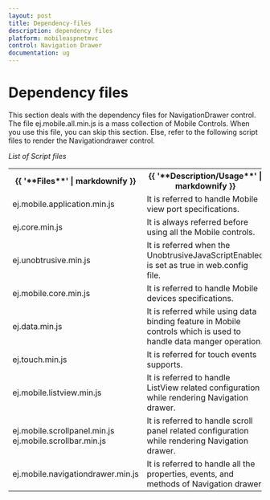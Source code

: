 ```yaml
---
layout: post
title: Dependency-files
description: dependency files
platform: mobileaspnetmvc
control: Navigation Drawer
documentation: ug
---
```


# Dependency files

This section deals with the dependency files for NavigationDrawer control. The file ej.mobile.all.min.js is a mass collection of Mobile Controls. When you use this file, you can skip this section. Else, refer to the following script files to render the Navigationdrawer control.

_List of Script files_

<table>
<tr>
<th>
{{ '**Files**' | markdownify }}</th><th>
{{ '**Description/Usage**' | markdownify }}</th></tr>
<tr>
<td>
ej.mobile.application.min.js</td><td>
It is referred to handle Mobile view port specifications.</td></tr>
<tr>
<td>
ej.core.min.js</td><td>
It is always referred before using all the Mobile controls.</td></tr>
<tr>
<td>
ej.unobtrusive.min.js</td><td>
It is referred when the UnobtrusiveJavaScriptEnabled is set as true in web.config file.</td></tr>
<tr>
<td>
ej.mobile.core.min.js</td><td>
It is referred to handle Mobile devices specifications.</td></tr>
<tr>
<td>
ej.data.min.js</td><td>
It is referred while using data binding feature in Mobile controls which is used to handle data manger operation.</td></tr>
<tr>
<td>
ej.touch.min.js</td><td>
It is referred for touch events supports.</td></tr>
<tr>
<td>
ej.mobile.listview.min.js</td><td>
It is referred to handle ListView related configuration while rendering Navigation drawer.</td></tr>
<tr>
<td>
ej.mobile.scrollpanel.min.js ej.mobile.scrollbar.min.js</td><td>
It is referred to handle scroll panel related configuration while rendering Navigation drawer.</td></tr>
<tr>
<td>
ej.mobile.navigationdrawer.min.js</td><td>
It is referred to handle all the properties, events, and methods of Navigation drawer.</td></tr>
</table>


